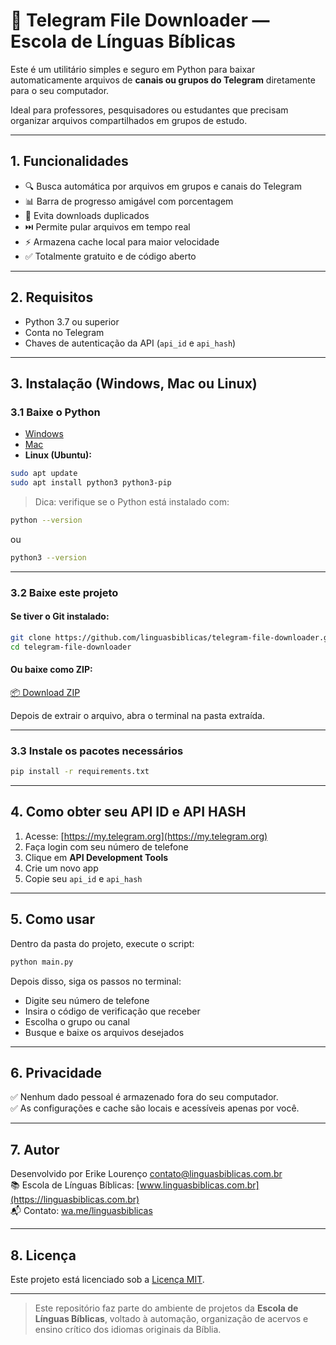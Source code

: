 # 📁 Telegram File Downloader — Escola de Línguas Bíblicas

Este é um utilitário simples e seguro em Python para baixar automaticamente arquivos de **canais ou grupos do Telegram** diretamente para o seu computador.

Ideal para professores, pesquisadores ou estudantes que precisam organizar arquivos compartilhados em grupos de estudo.

---

## 1. Funcionalidades

- 🔍 Busca automática por arquivos em grupos e canais do Telegram  
- 📊 Barra de progresso amigável com porcentagem  
- 🔁 Evita downloads duplicados  
- ⏭️ Permite pular arquivos em tempo real  
- ⚡ Armazena cache local para maior velocidade  
- ✅ Totalmente gratuito e de código aberto  

---

## 2. Requisitos

- Python 3.7 ou superior  
- Conta no Telegram  
- Chaves de autenticação da API (`api_id` e `api_hash`)

---

## 3. Instalação (Windows, Mac ou Linux)

### 3.1 Baixe o Python

- [Windows](https://www.python.org/downloads/windows/)
- [Mac](https://www.python.org/downloads/macos/)
- **Linux (Ubuntu):**

```bash
sudo apt update
sudo apt install python3 python3-pip
```

> Dica: verifique se o Python está instalado com:

```bash
python --version
```

ou

```bash
python3 --version
```

---

### 3.2 Baixe este projeto

#### Se tiver o Git instalado:

```bash
git clone https://github.com/linguasbiblicas/telegram-file-downloader.git
cd telegram-file-downloader
```

#### Ou baixe como ZIP:

[📦 Download ZIP](https://github.com/linguasbiblicas/telegram-file-downloader/archive/refs/heads/main.zip)

Depois de extrair o arquivo, abra o terminal na pasta extraída.

---

### 3.3 Instale os pacotes necessários

```bash
pip install -r requirements.txt
```

---

## 4. Como obter seu API ID e API HASH

1. Acesse: [https://my.telegram.org](https://my.telegram.org)
2. Faça login com seu número de telefone
3. Clique em **API Development Tools**
4. Crie um novo app
5. Copie seu `api_id` e `api_hash`

---

## 5. Como usar

Dentro da pasta do projeto, execute o script:

```bash
python main.py
```

Depois disso, siga os passos no terminal:

- Digite seu número de telefone
- Insira o código de verificação que receber
- Escolha o grupo ou canal
- Busque e baixe os arquivos desejados

---

## 6. Privacidade

✅ Nenhum dado pessoal é armazenado fora do seu computador.  
✅ As configurações e cache são locais e acessíveis apenas por você.

---

## 7. Autor

Desenvolvido por Erike Lourenço [contato@linguasbiblicas.com.br](mailto:contato@linguasbiblicas.com.br)  
📚 Escola de Línguas Bíblicas: [www.linguasbiblicas.com.br](https://linguasbiblicas.com.br)   
📬 Contato: [wa.me/linguasbiblicas](https://wa.me/linguasbiblicas)

---

## 8. Licença

Este projeto está licenciado sob a [Licença MIT](LICENSE).

---

> Este repositório faz parte do ambiente de projetos da **Escola de Línguas Bíblicas**, voltado à automação, organização de acervos e ensino crítico dos idiomas originais da Bíblia.
